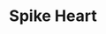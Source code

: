 ---
pid: ns136
title: Spike Heart
location_transcription: Norris Square Park
coordinates: "[-75.13507761996, 39.982634674888]"
zipcode: '19122'
gen_neighborhood: North Philadelphia
neighborhood: Yorktown,Old Kensington,Jinogi
outside_phl: 
age: '24.5'
age_range: 20-29
instagram: 
image_file_name: ns_136.jpg
proposal_transcription: We can create a big spike heart and hearts repeating oner
  and race in the big heart with a lot of spikes that comes out and kids and individuals
  can climb on it and sit in the bottom.
topic: Love
topic_summary: '0'
type: Interactive,Sculpture Statue
keywords_other: 
credit: Esther and Millena Agüero
image_labels: 
twitter: 
facebook: 
permalink: "/monuments/ns136/"
layout: item-page
---